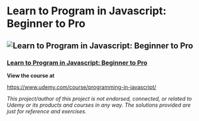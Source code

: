 
# Learn to Program in Javascript: Beginner to Pro
##  ![Learn to Program in Javascript: Beginner to Pro](https://img.shields.io/badge/Udemy-02b87c?style=for-the-badge&logo=udemy&logoColor=white)



###  [Learn to Program in Javascript: Beginner to Pro](https://www.udemy.com/course/programming-in-javascript/)

**View the course at**

https://www.udemy.com/course/programming-in-javascript/

*This project/author of this project is not endorsed, connected, or related to Udemy or its products and courses in any way. The solutions provided are just for reference and exercises.*
